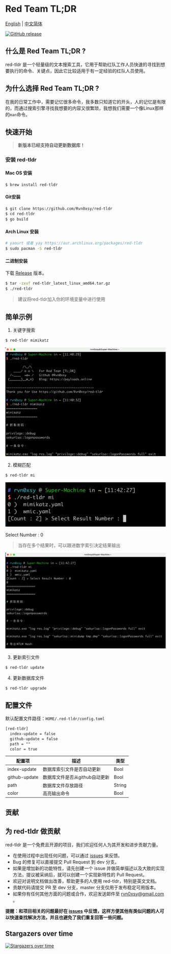 # Red Team TL;DR

[English](./README.md) | [中文简体](./README-zh.md)

[![GitHub release](https://img.shields.io/github/release/Rvn0xsy/red-tldr.svg)](https://github.com/Rvn0xsy/red-tldr/releases)

## 什么是 Red Team TL;DR ?

red-tldr 是一个轻量级的文本搜索工具，它用于帮助红队工作人员快速的寻找到想要执行的命令、关键点，因此它比较适用于有一定经验的红队人员使用。

## 为什么选择 Red Team TL;DR ?

在我的日常工作中，需要记忆很多命令，我多数只知道它的开头，人的记忆是有限的，而通过搜索引擎寻找我想要的内容又很繁琐，我想我们需要一个像Linux那样的`man`命令。


## 快速开始

> **新版本已经支持自动更新数据库！**

### 安装 red-tldr

#### Mac OS 安装

```bash
$ brew install red-tldr
```

#### Git安装

```bash
$ git clone https://github.com/Rvn0xsy/red-tldr
$ cd red-tldr
$ go build
```

#### Arch Linux 安装

```bash
# yaourt 或者 yay https://aur.archlinux.org/packages/red-tldr
$ sudo pacman -S red-tldr 
```


#### 二进制安装


下载 [Release](https://github.com/Rvn0xsy/red-tldr/releases/) 版本。

```bash
$ tar -zxvf red-tldr_latest_linux_amd64.tar.gz
$ ./red-tldr
```

> 建议将red-tldr加入你的环境变量中进行使用


## 简单示例

1. 关键字搜索

```bash
$ red-tldr mimikatz
```

![search-mimikatz](./images/img_1.png)

2. 模糊匹配

```bash
$ red-tldr mi
```

![Fuzzy-match](./images/img_2.png)

Select Number : 0

> 当存在多个结果时，可以跟进数字索引决定结果输出

![Select-Number](./images/img_3.png)


3. 更新索引文件

```bash
$ red-tldr update
```

4. 更新数据库文件

```bash
$ red-tldr upgrade
```


## 配置文件

默认配置文件路径：`HOME/.red-tldr/config.toml`

```
[red-tldr]
  index-update = false
  github-update = false
  path = ""
  color = true
```

|    配置项   | 描述 |  类型  |
| ----------- | ----------- |  ----------- |
| index-update| 数据库索引文件是否自动更新   |   Bool |
| github-update   |  数据库文件是否从github自动更新 | Bool |
| path  | 数据库文件存放路径 | String |
| color | 高亮输出命令 | Bool |




## 贡献

## 为 red-tldr 做贡献

red-tldr 是一个免费且开源的项目，我们欢迎任何人为其开发和进步贡献力量。

* 在使用过程中出现任何问题，可以通过 [issues](https://github.com/Rvn0xsy/red-tldr/issues) 来反馈。
* Bug 的修复可以直接提交 Pull Request 到 dev 分支。
* 如果是增加新的功能特性，请先创建一个 issue 并做简单描述以及大致的实现方法，提议被采纳后，就可以创建一个实现新特性的 Pull Request。
* 欢迎对说明文档做出改善，帮助更多的人使用 red-tldr，特别是英文文档。
* 贡献代码请提交 PR 至 dev 分支，master 分支仅用于发布稳定可用版本。
* 如果你有任何其他方面的问题或合作，欢迎发送邮件至 rvn0xsy@gmail.com 。

**提醒：和项目相关的问题最好在 [issues](https://github.com/Rvn0xsy/red-tldr/issues) 中反馈，这样方便其他有类似问题的人可以快速查找解决方法，并且也避免了我们重复回答一些问题。**

## Stargazers over time

[![Stargazers over time](https://starchart.cc/Rvn0xsy/red-tldr.svg)](https://starchart.cc/Rvn0xsy/red-tldr)
